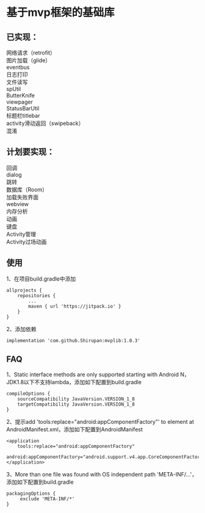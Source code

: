 # 基于mvp框架的基础库


## 已实现：
网络请求（retrofit） </br>
图片加载（glide） </br>
eventbus </br>
日志打印 </br>
文件读写 </br>
spUtil </br>
ButterKnife </br>
viewpager </br>
StatusBarUtil </br>
标题栏titlebar </br>
activity滑动返回（swipeback） </br>
混淆  </br>

## 计划要实现：
回调  </br>
dialog  </br>
跳转  </br>
数据库（Room） </br>
加载失败界面  </br>
webview  </br>
内存分析  </br>
动画  </br>
键盘  </br>
Activity管理  </br>
Activity过场动画

## 使用
1、在项目build.gradle中添加

    allprojects {
        repositories {
            ...
            maven { url 'https://jitpack.io' }
        }
    }
   
2、添加依赖   
    
    implementation 'com.github.Shirupan:mvplib:1.0.3'

## FAQ
1、Static interface methods are only supported starting with Android N，JDK1.8以下不支持lambda，添加如下配置到build.gradle</br>

    compileOptions {
        sourceCompatibility JavaVersion.VERSION_1_8
        targetCompatibility JavaVersion.VERSION_1_8
    }

2、提示add 'tools:replace="android:appComponentFactory"' to <application> element at AndroidManifest.xml，添加如下配置到AndroidManifest</br>

    <application
        tools:replace="android:appComponentFactory"
        android:appComponentFactory="android.support.v4.app.CoreComponentFactory">
    </application>
        
3、More than one file was found with OS independent path 'META-INF/...'，添加如下配置到build.gradle</br>

    packagingOptions {
         exclude 'META-INF/*'
    }

